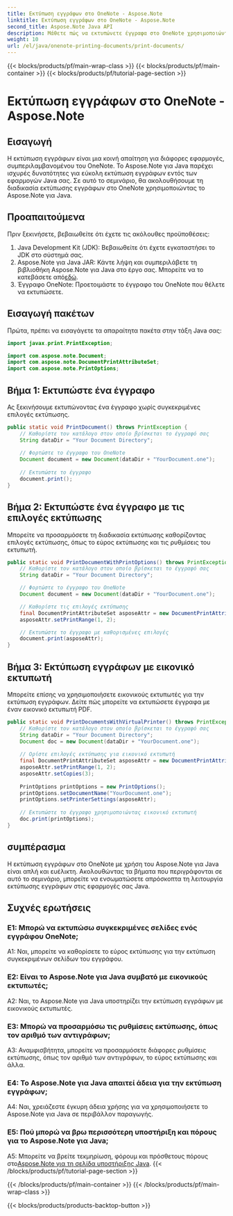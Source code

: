 ```yaml
---
title: Εκτύπωση εγγράφων στο OneNote - Aspose.Note
linktitle: Εκτύπωση εγγράφων στο OneNote - Aspose.Note
second_title: Aspose.Note Java API
description: Μάθετε πώς να εκτυπώνετε έγγραφα στο OneNote χρησιμοποιώντας το Aspose.Note για Java. Οδηγός βήμα προς βήμα με παραδείγματα κώδικα και προσαρμόσιμες επιλογές.
weight: 10
url: /el/java/onenote-printing-documents/print-documents/
---
```


{{< blocks/products/pf/main-wrap-class >}}
{{< blocks/products/pf/main-container >}}
{{< blocks/products/pf/tutorial-page-section >}}

# Εκτύπωση εγγράφων στο OneNote - Aspose.Note

## Εισαγωγή

Η εκτύπωση εγγράφων είναι μια κοινή απαίτηση για διάφορες εφαρμογές, συμπεριλαμβανομένου του OneNote. Το Aspose.Note για Java παρέχει ισχυρές δυνατότητες για εύκολη εκτύπωση εγγράφων εντός των εφαρμογών Java σας. Σε αυτό το σεμινάριο, θα ακολουθήσουμε τη διαδικασία εκτύπωσης εγγράφων στο OneNote χρησιμοποιώντας το Aspose.Note για Java.

## Προαπαιτούμενα

Πριν ξεκινήσετε, βεβαιωθείτε ότι έχετε τις ακόλουθες προϋποθέσεις:

1. Java Development Kit (JDK): Βεβαιωθείτε ότι έχετε εγκαταστήσει το JDK στο σύστημά σας.
2.  Aspose.Note για Java JAR: Κάντε λήψη και συμπεριλάβετε τη βιβλιοθήκη Aspose.Note για Java στο έργο σας. Μπορείτε να το κατεβάσετε από[εδώ](https://releases.aspose.com/note/java/).
3. Έγγραφο OneNote: Προετοιμάστε το έγγραφο του OneNote που θέλετε να εκτυπώσετε.

## Εισαγωγή πακέτων

Πρώτα, πρέπει να εισαγάγετε τα απαραίτητα πακέτα στην τάξη Java σας:

```java
import javax.print.PrintException;

import com.aspose.note.Document;
import com.aspose.note.DocumentPrintAttributeSet;
import com.aspose.note.PrintOptions;
```

## Βήμα 1: Εκτυπώστε ένα έγγραφο

Ας ξεκινήσουμε εκτυπώνοντας ένα έγγραφο χωρίς συγκεκριμένες επιλογές εκτύπωσης.

```java
public static void PrintDocument() throws PrintException {
    // Καθορίστε τον κατάλογο στον οποίο βρίσκεται το έγγραφό σας
    String dataDir = "Your Document Directory";
    
    // Φορτώστε το έγγραφο του OneNote
    Document document = new Document(dataDir + "YourDocument.one");
    
    // Εκτυπώστε το έγγραφο
    document.print();
}
```

## Βήμα 2: Εκτυπώστε ένα έγγραφο με τις επιλογές εκτύπωσης

Μπορείτε να προσαρμόσετε τη διαδικασία εκτύπωσης καθορίζοντας επιλογές εκτύπωσης, όπως το εύρος εκτύπωσης και τις ρυθμίσεις του εκτυπωτή.

```java
public static void PrintDocumentWithPrintOptions() throws PrintException {
    // Καθορίστε τον κατάλογο στον οποίο βρίσκεται το έγγραφό σας
    String dataDir = "Your Document Directory";

    // Φορτώστε το έγγραφο του OneNote
    Document document = new Document(dataDir + "YourDocument.one");

    // Καθορίστε τις επιλογές εκτύπωσης
    final DocumentPrintAttributeSet asposeAttr = new DocumentPrintAttributeSet("Microsoft XPS Document Writer");
    asposeAttr.setPrintRange(1, 2);

    // Εκτυπώστε το έγγραφο με καθορισμένες επιλογές
    document.print(asposeAttr);
}
```

## Βήμα 3: Εκτύπωση εγγράφων με εικονικό εκτυπωτή

Μπορείτε επίσης να χρησιμοποιήσετε εικονικούς εκτυπωτές για την εκτύπωση εγγράφων. Δείτε πώς μπορείτε να εκτυπώσετε έγγραφα με έναν εικονικό εκτυπωτή PDF.

```java
public static void PrintDocumentsWithVirtualPrinter() throws PrintException {
    // Καθορίστε τον κατάλογο στον οποίο βρίσκεται το έγγραφό σας
    String dataDir = "Your Document Directory";
    Document doc = new Document(dataDir + "YourDocument.one");
     
    // Ορίστε επιλογές εκτύπωσης για εικονικό εκτυπωτή
    final DocumentPrintAttributeSet asposeAttr = new DocumentPrintAttributeSet("doPDF 8");
    asposeAttr.setPrintRange(1, 2);
    asposeAttr.setCopies(3);
     
    PrintOptions printOptions = new PrintOptions();
    printOptions.setDocumentName("YourDocument.one");
    printOptions.setPrinterSettings(asposeAttr);
      
    // Εκτυπώστε το έγγραφο χρησιμοποιώντας εικονικό εκτυπωτή
    doc.print(printOptions);
}
```

## συμπέρασμα

Η εκτύπωση εγγράφων στο OneNote με χρήση του Aspose.Note για Java είναι απλή και ευέλικτη. Ακολουθώντας τα βήματα που περιγράφονται σε αυτό το σεμινάριο, μπορείτε να ενσωματώσετε απρόσκοπτα τη λειτουργία εκτύπωσης εγγράφων στις εφαρμογές σας Java.

## Συχνές ερωτήσεις

### Ε1: Μπορώ να εκτυπώσω συγκεκριμένες σελίδες ενός εγγράφου OneNote;

A1: Ναι, μπορείτε να καθορίσετε το εύρος εκτύπωσης για την εκτύπωση συγκεκριμένων σελίδων του εγγράφου.

### Ε2: Είναι το Aspose.Note για Java συμβατό με εικονικούς εκτυπωτές;

A2: Ναι, το Aspose.Note για Java υποστηρίζει την εκτύπωση εγγράφων με εικονικούς εκτυπωτές.

### Ε3: Μπορώ να προσαρμόσω τις ρυθμίσεις εκτύπωσης, όπως τον αριθμό των αντιγράφων;

A3: Αναμφισβήτητα, μπορείτε να προσαρμόσετε διάφορες ρυθμίσεις εκτύπωσης, όπως τον αριθμό των αντιγράφων, το εύρος εκτύπωσης και άλλα.

### Ε4: Το Aspose.Note για Java απαιτεί άδεια για την εκτύπωση εγγράφων;

A4: Ναι, χρειάζεστε έγκυρη άδεια χρήσης για να χρησιμοποιήσετε το Aspose.Note για Java σε περιβάλλον παραγωγής.

### Ε5: Πού μπορώ να βρω περισσότερη υποστήριξη και πόρους για το Aspose.Note για Java;

 A5: Μπορείτε να βρείτε τεκμηρίωση, φόρουμ και πρόσθετους πόρους στο[Aspose.Note για τη σελίδα υποστήριξης Java](https://forum.aspose.com/c/note/28).
{{< /blocks/products/pf/tutorial-page-section >}}

{{< /blocks/products/pf/main-container >}}
{{< /blocks/products/pf/main-wrap-class >}}

{{< blocks/products/products-backtop-button >}}
